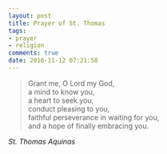 ```yaml
---
layout: post
title: Prayer of St. Thomas
tags:
- prayer
- religion
comments: true
date: 2016-11-12 07:21:58
---
```


>Grant me, O Lord my God,  
>a mind to know you,  
>a heart to seek you,  
>conduct pleasing to you,  
>faithful perseverance in waiting for you,  
>and a hope of finally embracing you.

<cite>St. Thomas Aquinas</cite>
